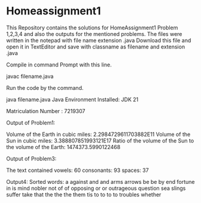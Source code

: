 
# Homeassignment1
This Repository contains the solutions for HomeAssignment1 Problem 1,2,3,4 and also the outputs for the mentioned problems.
The files were written in the notepad with file name extension .java
Download this file and open it in TextEditor and save with  classname as filename and extension .java

Compile in command Prompt with this line.

javac filename.java

Run the code by the command.

java filename.java
Java Environment Installed: JDK 21

Matriculation Number : 7219307

Output of Problem1:

Volume of the Earth in cubic miles: 2.2984729611703882E11
Volume of the Sun in cubic miles: 3.388807851993121E17
Ratio of the volume of the Sun to the volume of the Earth: 1474373.5990122468

Output of Problem3:

The text contained vowels: 60
consonants: 93
spaces: 37

Output4:
Sorted words:
a
against
and
and
arms
arrows
be
be
by
end
fortune
in
is
mind
nobler
not
of
of
opposing
or
or
outrageous
question
sea
slings
suffer
take
that
the
the
the
them
tis
to
to
to
to
troubles
whether



